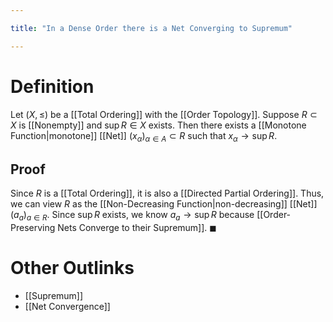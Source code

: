 ```yaml
---

title: "In a Dense Order there is a Net Converging to Supremum"

---
```

# Definition
Let $(X, \leq)$ be a [[Total Ordering]] with the [[Order Topology]]. Suppose $R \subset X$ is [[Nonempty]] and $\sup\limits R \in X$ exists. Then there exists a [[Monotone Function|monotone]] [[Net]] $(x_{\alpha})_{\alpha \in A} \subset R$ such that $x_{\alpha} \to \sup\limits R$.

## Proof
Since $R$ is a [[Total Ordering]], it is also a [[Directed Partial Ordering]]. Thus, we can view $R$ as the [[Non-Decreasing Function|non-decreasing]] [[Net]] $(a_{a})_{a \in R}$. Since $\sup\limits R$ exists, we know $a_{a} \to \sup\limits R$ because [[Order-Preserving Nets Converge to their Supremum]]. $\blacksquare$

# Other Outlinks
- [[Supremum]]
- [[Net Convergence]]